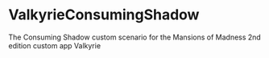 # ValkyrieConsumingShadow
The Consuming Shadow custom scenario for the Mansions of Madness 2nd edition custom app Valkyrie
